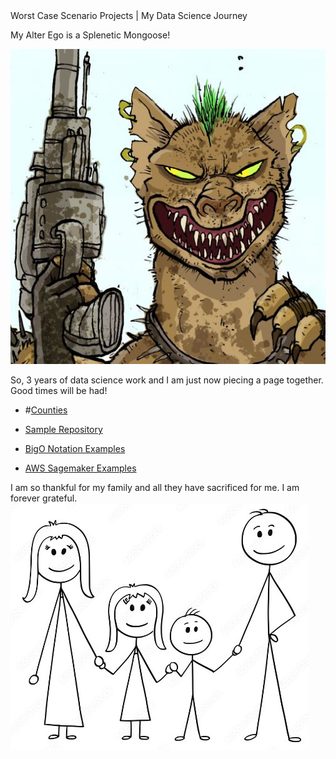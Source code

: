 <div class="header-text">
    Worst Case Scenario Projects | My Data Science Journey
</div>












 My Alter Ego is a Splenetic Mongoose!


![My Picture](/pics/mongooseclip2_GH.jpg)

So, 3 years of data science work and I am just now piecing a page together. Good times will be had!

- #[Counties](/counties/index.md)



- [Sample Repository](https://github.com/WorstCase26/BUAD-Launch)
- [BigO Notation Examples](https://github.com/WorstCase26/CTCI-BigO-Examples-Python)
- [AWS Sagemaker Examples](https://github.com/WorstCase26/amazon-sagemaker-examples)
  






I am so thankful for my family and all they have sacrificed for me. I am forever grateful. 
[![Family](pics/family.jpg)](https://www.youtube.com/watch?v=Sfg6-4mBs6Y)



